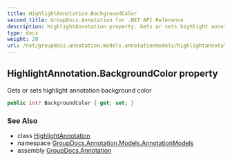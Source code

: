 ```yaml
---
title: HighlightAnnotation.BackgroundColor
second_title: GroupDocs.Annotation for .NET API Reference
description: HighlightAnnotation property. Gets or sets highlight annotation background color
type: docs
weight: 20
url: /net/groupdocs.annotation.models.annotationmodels/highlightannotation/backgroundcolor/
---
```

## HighlightAnnotation.BackgroundColor property

Gets or sets highlight annotation background color

```csharp
public int? BackgroundColor { get; set; }
```

### See Also

* class [HighlightAnnotation](../)
* namespace [GroupDocs.Annotation.Models.AnnotationModels](../../highlightannotation/)
* assembly [GroupDocs.Annotation](../../../)


